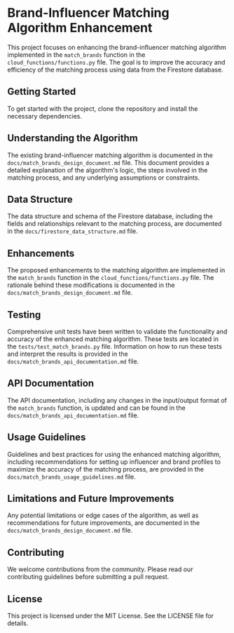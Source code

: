 # Brand-Influencer Matching Algorithm Enhancement

This project focuses on enhancing the brand-influencer matching algorithm implemented in the `match_brands` function in the `cloud_functions/functions.py` file. The goal is to improve the accuracy and efficiency of the matching process using data from the Firestore database.

## Getting Started

To get started with the project, clone the repository and install the necessary dependencies.

## Understanding the Algorithm

The existing brand-influencer matching algorithm is documented in the `docs/match_brands_design_document.md` file. This document provides a detailed explanation of the algorithm's logic, the steps involved in the matching process, and any underlying assumptions or constraints.

## Data Structure

The data structure and schema of the Firestore database, including the fields and relationships relevant to the matching process, are documented in the `docs/firestore_data_structure.md` file.

## Enhancements

The proposed enhancements to the matching algorithm are implemented in the `match_brands` function in the `cloud_functions/functions.py` file. The rationale behind these modifications is documented in the `docs/match_brands_design_document.md` file.

## Testing

Comprehensive unit tests have been written to validate the functionality and accuracy of the enhanced matching algorithm. These tests are located in the `tests/test_match_brands.py` file. Information on how to run these tests and interpret the results is provided in the `docs/match_brands_api_documentation.md` file.

## API Documentation

The API documentation, including any changes in the input/output format of the `match_brands` function, is updated and can be found in the `docs/match_brands_api_documentation.md` file.

## Usage Guidelines

Guidelines and best practices for using the enhanced matching algorithm, including recommendations for setting up influencer and brand profiles to maximize the accuracy of the matching process, are provided in the `docs/match_brands_usage_guidelines.md` file.

## Limitations and Future Improvements

Any potential limitations or edge cases of the algorithm, as well as recommendations for future improvements, are documented in the `docs/match_brands_design_document.md` file.

## Contributing

We welcome contributions from the community. Please read our contributing guidelines before submitting a pull request.

## License

This project is licensed under the MIT License. See the LICENSE file for details.